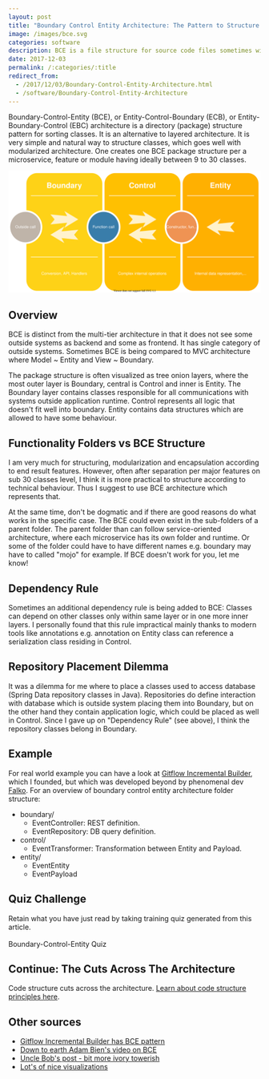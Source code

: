 ```yaml
---
layout: post
title: "Boundary Control Entity Architecture: The Pattern to Structure Your Classes"
image: /images/bce.svg
categories: software
description: BCE is a file structure for source code files sometimes with additional dependency restrictions. Example included!
date: 2017-12-03
permalink: /:categories/:title
redirect_from:
  - /2017/12/03/Boundary-Control-Entity-Architecture.html
  - /software/Boundary-Control-Entity-Architecture
---
```


Boundary-Control-Entity (BCE), or Entity-Control-Boundary (ECB), or Entity-Boundary-Control (EBC) architecture is a directory (package) structure pattern for sorting classes. It is an alternative to layered architecture. It is very simple and natural way to structure classes, which goes well with modularized architecture. One creates one BCE package structure per a microservice, feature or module having ideally between 9 to 30 classes.  

<p><img src="https://raw.githubusercontent.com/vackosar/vackosar.github.io/master/images/bce.svg" alt="Boundary Control Entity architecture"/></p>

## Overview
BCE is distinct from the multi-tier architecture in that it does not see some outside systems as backend and some as frontend. It has single category of outside systems. Sometimes BCE is being compared to MVC architecture where Model ~ Entity and View ~ Boundary. 

The package structure is often visualized as tree onion layers, where the most outer layer is Boundary, central is Control and inner is Entity. The Boundary layer contains classes responsible for all communications with systems outside application runtime. Control represents all logic that doesn't fit well into boundary. Entity contains data structures which are allowed to have some behaviour.

## Functionality Folders vs BCE Structure

I am very much for structuring, modularization and encapsulation according to end result features. However, often after separation per major features on sub 30 classes level, I think it is more practical to structure according to technical behaviour. Thus I suggest to use BCE architecture which represents that.

At the same time, don't be dogmatic and if there are good reasons do what works in the specific case. The BCE could even exist in the sub-folders of a parent folder. The parent folder than can follow service-oriented architecture, where each microservice has its own folder and runtime. Or some of the folder could have to have different names e.g. boundary may have to called "mojo" for example. If BCE doesn't work for you, let me know!

## Dependency Rule
Sometimes an additional dependency rule is being added to BCE: Classes can depend on other classes only within same layer or in one more inner layers. I personally found that this rule impractical mainly thanks to modern tools like annotations e.g. annotation on Entity class can reference a serialization class residing in Control.

## Repository Placement Dilemma
It was a dilemma for me where to place a classes used to access database (Spring Data repository classes in Java). Repositories do define interaction with database which is outside system placing them into Boundary, but on the other hand they contain application logic, which could be placed as well in Control. Since I gave up on "Dependency Rule" (see above), I think the repository classes belong in Boundary.  

## Example
For real world example you can have a look at [Gitflow Incremental Builder](https://github.com/gitflow-incremental-builder/gitflow-incremental-builder/tree/a5b310bad88da1ee12f887b77ac153ab20a7699e/src/main/java/com/vackosar/gitflowincrementalbuild), which I founded, but which was developed beyond by phenomenal dev [Falko](https://github.com/famod).
For an overview of boundary control entity architecture folder structure:

- boundary/
  - EventController: REST definition.
  - EventRepository: DB query definition.
- control/
  - EventTransformer: Transformation between Entity and Payload.
- entity/
  - EventEntity
  - EventPayload
  
  
## Quiz Challenge
Retain what you have just read by taking training quiz generated from this article.<br>
<br>
<a class="btn btn-warning" style="text-decoration: none;" href="https://quizrecall.com/study/public-test?store_id=dc985c9e-6812-41d3-a020-33c4a0340c16">Boundary-Control-Entity Quiz</a>

## Continue: The Cuts Across The Architecture
Code structure cuts across the architecture. [Learn about code structure principles here](/software/Code-Structure-Principles).


## Other sources
- [Gitflow Incremental Builder has BCE pattern](https://github.com/gitflow-incremental-builder/gitflow-incremental-builder/tree/master/src/main/java/com/vackosar/gitflowincrementalbuild)
- [Down to earth Adam Bien's video on BCE](https://www.youtube.com/watch?v=grJC6RFiB58)
- [Uncle Bob's post - bit more ivory towerish](https://8thlight.com/blog/uncle-bob/2012/08/13/the-clean-architecture.html)
- [Lot's of nice visualizations](http://www.cs.sjsu.edu/~pearce/modules/patterns/enterprise/ecb/ecb.htm)

